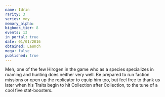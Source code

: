```yaml
---
name: Idrin
rarity: 3
series: voy
memory_alpha:
bigbook_tier: 8
events: 13
in_portal: true
date: 01/01/2016
obtained: Launch
mega: false
published: true
---
```


Meh, one of the few Hirogen in the game who as a species specializes in roaming and hunting does neither very well. Be prepared to run faction missions or open up the replicator to equip him too, but feel free to thank us later when his Traits begin to hit Collection after Collection, to the tune of a cool five stat-boosters.
